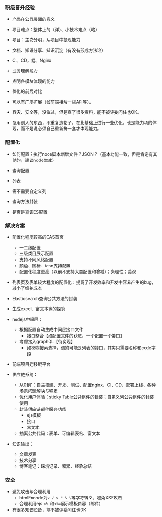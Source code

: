 ### 职级晋升经验

- 产品在公司层面的意义
- 项目难点：整体上的（详）、小技术难点（略）
- 项目：主次分明，从项目中提现能力
- 文档、知识分享、知识沉淀（有没有形成方法论）
- CI、CD，鲲、Nginx
- 业务理解能力
- 点明各模块体现的能力
- 优化的前后对比

- 可以有广度扩展（如前端接触一些API等）。
- 容灾、安全等，没做过，但是查了很多资料，能不被评委问住也OK。
- 复用别人的东西，不重复造轮子，在此基础上进行一些优化，也是能力项的体现，而不是说必须自己重新搞一套才体现能力。


### 配置化

- 如何配置？执行node脚本新增文件？JSON？（基本功能一致，但是肯定有其他的，建议node生成）

- 查询配置
- 列表
- 需不需要自定义列

- 查询方法封装
- 是否是查询ES配置

### 解决方案

- 配置化程度较高的CAS首页
  - 一二级配置
  - 三级类目展示配置
  - 支持不同风格配置
  - 颜色、图标、icon支持配置
  - 配置化程度更高（以前不支持大类配置和增减）；条理性；美观
- 列表页及表单较大程度的配置化：提高了开发效率和开发中容易产生的bug，减小了维护成本
- Elasticsearch查询公共方法的封装
- 生成excel、富文本等的探究
- nodejs中间层：
  - 根据配置自动生成中间层接口文件
    - 接口整合【如配置文件的获取，一个配置一个接口】
  - 考虑接入graphQL【待实现】
    - 如模糊搜索选择，调的可能是列表的接口，其实只需要名称和code字段
- 前端项目迁移鲲平台
- 供应链系统：
  - 从0到1：自主搭建、开发、测试、配置nginx、CI、CD、部署上线、各种场景问题解决与积累
  - 优化用户体验：sticky Table公共组件的封装；自定义列公共组件的封装使用
  - 封装供应链邮件服务功能
    - ejs模板
    - 接口
    - 富文本
  - 抽离公共代码：表单、可编辑表格、富文本

- 知识输出：
  - 文章发表
  - 技术分享
  - 博客笔记：踩坑记录、积累、经验总结


### 安全

- 避免攻击与合理利用
  - htmlEncode对`< / > " & \`等字符转义，避免XSS攻击
  - 合理利用ejs `<%-`和`<%=`展示模板内容（邮件）
- 有很多知识贮备，能不被评委问住也OK